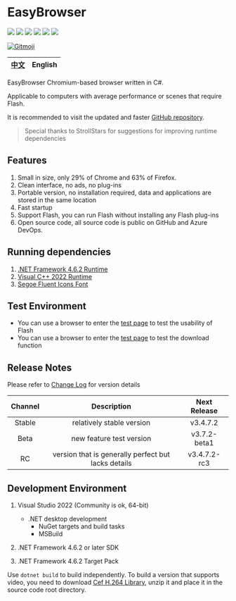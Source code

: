 # EasyBrowser

![][Shields CI] ![][Shields License]
![][Shields Release] ![][Shields Downloads]
![][Shields Lines] ![][Shields Commit]

[![Gitmoji][Gitmoji]](https://gitmoji.dev)

| [中文](../README.md) | English |
| :------------------: | :-----: |

EasyBrowser Chromium-based browser written in C#.

Applicable to computers with average performance or scenes that require Flash.

It is recommended to visit the updated and faster [GitHub repository](https://github.com/KaiHuaDou/EasyBrowserAdvanced).

> Special thanks to StrollStars for suggestions for improving runtime dependencies

## Features

1. Small in size, only 29% of Chrome and 63% of Firefox.
2. Clean interface, no ads, no plug-ins
3. Portable version, no installation required, data and applications are stored in the same location
4. Fast startup
5. Support Flash, you can run Flash without installing any Flash plug-ins
6. Open source code, all source code is public on GitHub and Azure DevOps.

## Running dependencies

1. [.NET Framework 4.6.2 Runtime](https://dotnet.microsoft.com/en-us/download/dotnet-framework/thank-you/net462-offline-installer)
2. [Visual C++ 2022 Runtime](https://aka.ms/vs/17/release/vc_redist.x64.exe)
3. [Segoe Fluent Icons Font](https://aka.ms/SegoeFluentIcons)

## Test Environment

+ You can use a browser to enter the [test page](https://pinyin.sogou.com/help.php?list=8) to test the usability of Flash
+ You can use a browser to enter the [test page](http://cachefly.cachefly.net/10mb.test) to test the download function

## Release Notes

Please refer to [Change Log](./CHANGELOG.md) for version details

| Channel |                     Description                     | Next Release |
| :-----: | :-------------------------------------------------: | :----------: |
| Stable  |              relatively stable version              |   v3.4.7.2   |
|  Beta   |              new feature test version               | v3.7.2-beta1 |
|   RC    | version that is generally perfect but lacks details | v3.4.7.2-rc3 |

## Development Environment

1. Visual Studio 2022 (Community is ok, 64-bit)
     + .NET desktop development
         + NuGet targets and build tasks
         + MSBuild

2. .NET Framework 4.6.2 or later SDK
3. .NET Framework 4.6.2 Target Pack

Use `dotnet build` to build independently. To build a version that supports video, you need to download [Cef H.264 Library], unzip it and place it in the source code root directory.

[Shields CI]: https://img.shields.io/github/actions/workflow/status/kaihuadou/easybrowseradvanced/build.yml
[Shields License]: https://img.shields.io/github/license/kaihuadou/easybrowseradvanced
[Shields Release]: https://img.shields.io/github/v/release/kaihuadou/easybrowseradvanced
[Shields Downloads]: https://img.shields.io/github/downloads/kaihuadou/easybrowseradvanced/total
[Shields Lines]: https://img.shields.io/tokei/lines/github/kaihuadou/easybrowseradvanced
[Shields Commit]: https://img.shields.io/github/commit-activity/y/kaihuadou/easybrowseradvanced
[Gitmoji]: https://img.shields.io/badge/gitmoji-%20😜%20😍-FFDD67.svg
[Cef H.264 Library]: https://github.com/KaiHuaDou/EasyBrowserAdvanced/releases/download/v3.4.7.2-h264test/cef-h264-library.zip
